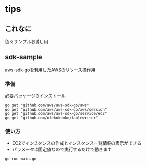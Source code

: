 # tips
## これなに
色々サンプルお試し用

## sdk-sample  
aws-sdk-goを利用したAWSのリソース操作用  

### 準備
必要パッケージのインストール  
```
go get "github.com/aws/aws-sdk-go/aws"
go get "github.com/aws/aws-sdk-go/aws/session"
go get "github.com/aws/aws-sdk-go/service/ec2"
go get "github.com/olekukonko/tablewriter"
```

### 使い方
* EC2でインスタンスの作成とインスタンス一覧情報の表示ができる
* パラメータは固定値なので実行するだけで動きます
```
go run main.go
```

